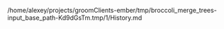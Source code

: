 /home/alexey/projects/groomClients-ember/tmp/broccoli_merge_trees-input_base_path-Kd9dGsTm.tmp/1/History.md